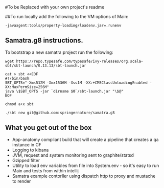 #To be Replaced with your own project's readme


##To run locally add the following to the VM options of Main:
```
-javaagent:tools/property-loading/loadenv.jar=.runenv
```

## Samatra.g8 instructions.
To bootstrap a new samatra project run the following:

```
wget https://repo.typesafe.com/typesafe/ivy-releases/org.scala-sbt/sbt-launch/0.13.13/sbt-launch.jar

cat > sbt <<EOF 
#!/bin/bash
SBT_OPTS="-Xms512M -Xmx1536M -Xss1M -XX:+CMSClassUnloadingEnabled -XX:MaxPermSize=256M"
java \$SBT_OPTS -jar `dirname $0`/sbt-launch.jar "\$@"
EOF

chmod a+x sbt

./sbt new git@github.com:springernature/samatra.g8
```

## What you get out of the box

- App-anatomy compliant build that will create a pipeline that creates a qa instance in CF
- Logging to kibana
- JVM, request and system monitoring sent to graphite/statsd
- Gzipped filter
- Utility to load env variables from file into System.env - so it's easy to run Main and tests from within intellij 
- Samatra example contorller using dispatch http to proxy and mustache to render
